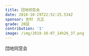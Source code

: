 ```yaml
---
title: 団地同窓会
date: 2018-10-29T22:52:25.534Z
sponsor: 吉村　光正
grade: 20回
contribution: '1'
image: /img/2018-10-07_14h26_37.png
---
```

団地同窓会
